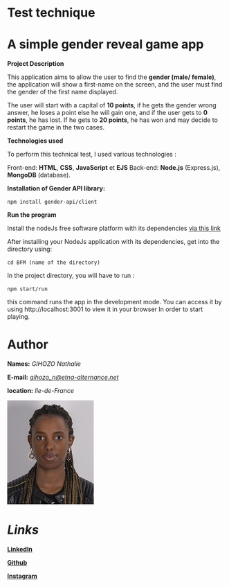 # Test technique

# **A simple gender reveal game app**


**Project Description**

  This application aims to allow the user to find the **gender (male/ female)**, the application will show a first-name on the screen, and the user must find the         gender of the first name displayed.   

  The user will start with a capital of **10 points**, if he gets the gender wrong answer, he loses a point else he will gain one, and if the user gets to **0           points**, he has   lost. If he gets to **20 points**, he has won and may decide to restart the game in the two cases. 
  




**Technologies used** 

  To perform this technical test, I used various technologies : 

  Front-end: **HTML**, **CSS**, **JavaScript** et **EJS** 
  Back-end: **Node.js** (Express.js), **MongoDB** (database). 





**Installation of Gender API library:**

    npm install gender-api/client




 
**Run the program** 

  Install the nodeJs free software platform with its dependencies [via this link](https://nodejs.org/en/download/package-manager/)
 
  After installing your NodeJs application with its dependencies, get into the directory using: 
  
    cd BFM (name of the directory)

  In the project directory, you will have to run :  
    
    npm start/run

this command runs the app in the development mode. You can access it by using http://localhost:3001 to view it in your browser In order to start playing. 



# **Author** 

  **Names:** *GIHOZO Nathalie*
  
  **E-mail:** *gihozo_n@etna-alternance.net*
  
  **location:** *Ile-de-France*
  
  
<img src="https://github.com/Nathali20/BFM/blob/main/public/273587278_5805137732847290_4671750873050589159_n.jpg" width="200">


  # ***Links***
  
  **[LinkedIn](linkedin.com/in/gihozo-nathalie-884693169/)**
  
  **[Github]( https://github.com/Nathali20/)**
  
  **[Instagram](https://www.instagram.com/g.i.h.o.z.0/)**

